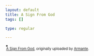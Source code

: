 ```yaml
--- 
layout: default
title: A Sign From God
tags: []

type: regular

---
```

<style type="text/css">
.flickr-photo { border: solid 2px #000000; }
.flickr-yourcomment { }
.flickr-frame { text-align: left; padding: 3px; }
.flickr-caption { font-size: 0.8em; margin-top: 0px; }
</style>

<div class="flickr-frame">
	<a href="http://www.flickr.com/photos/49253150@N00/112133209/" title="photo sharing"><img src="http://farm1.static.flickr.com/40/112133209_232361e5e5.jpg" class="flickr-photo" alt="" /></a>
<br />
	<span class="flickr-caption"><a href="http://www.flickr.com/photos/49253150@N00/112133209/">A Sign From God</a>, originally uploaded by <a href="http://www.flickr.com/people/49253150@N00/">Armante</a>.</span>
</div>
				
<p class="flickr-yourcomment">
	
</p>
